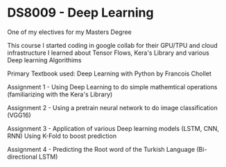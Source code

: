 # DS8009 - Deep Learning
One of my electives for my Masters Degree


This course I started coding in google collab for their GPU/TPU and cloud infrastructure
I learned about Tensor Flows, Kera's Library and various Deep learning Algorithims


Primary Textbook used: Deep Learning with Python by Francois Chollet


Assignment 1 - Using Deep Learning to do simple mathemtical operations (familiarizing with the Kera's Library)

Assignment 2 - Using a pretrain neural network to do image classification (VGG16)

Assignment 3 - Application of various Deep learning models (LSTM, CNN, RNN) Using K-Fold to boost prediction

Assignment 4 - Predicting the Root word of the Turkish Language (Bi-directional LSTM)
